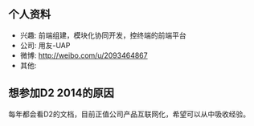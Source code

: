 ## 个人资料

- 兴趣: 前端组建，模块化协同开发，控终端的前端平台
- 公司: 用友-UAP
- 微博: http://weibo.com/u/2093464867
- 其他: 

## 想参加D2 2014的原因
每年都会看D2的文档，目前正值公司产品互联网化，希望可以从中吸收经验。

